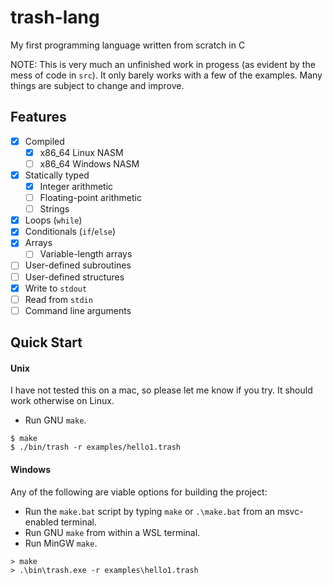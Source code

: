 # trash-lang

My first programming language written from scratch in C

NOTE: This is very much an unfinished work in progess (as evident by the mess of code in `src`). It only barely works with a few of the examples. Many things are subject to change and improve.

## Features
- [x] Compiled
  - [x] x86_64 Linux NASM
  - [ ] x86_64 Windows NASM
- [x] Statically typed
  - [x] Integer arithmetic
  - [ ] Floating-point arithmetic
  - [ ] Strings
- [x] Loops (`while`)
- [x] Conditionals (`if`/`else`)
- [x] Arrays
  - [ ] Variable-length arrays
- [ ] User-defined subroutines
- [ ] User-defined structures
- [x] Write to `stdout`
- [ ] Read from `stdin`
- [ ] Command line arguments

## Quick Start


#### Unix

I have not tested this on a mac, so please let me know if you try. It should work otherwise on Linux.

- Run GNU `make`.

```console
$ make
$ ./bin/trash -r examples/hello1.trash
```

#### Windows

Any of the following are viable options for building the project:

- Run the `make.bat` script by typing `make` or `.\make.bat` from an msvc-enabled terminal.
- Run GNU `make` from within a WSL terminal.
- Run MinGW `make`.

```console
> make
> .\bin\trash.exe -r examples\hello1.trash
```